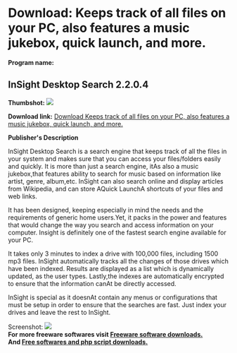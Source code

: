 # Download: Keeps track of all files on your PC, also features a music jukebox, quick launch, and more.

**Program name:**

## InSight Desktop Search 2.2.0.4

  
**Thumbshot:** ![](http://www.freewarefiles.com/screenshot/instdsktpsrch_md.jpg)   
  
**Download link:** [Download Keeps track of all files on your PC, also features a music jukebox, quick launch, and more.](http://freesoftwares.boysofts.com/InSight-Desktop-Search_program_50710.html)  
  


**Publisher's Description**  
  


InSight Desktop Search is a search engine that keeps track of all the files in your system and makes sure that you can access your files/folders easily and quickly. It is more than just a search engine, itAs also a music jukebox,that features ability to search for music based on information like artist, genre, album,etc. InSight can also search online and display articles from Wikipedia, and can store AQuick LaunchA shortcuts of your files and web links. 

It has been designed, keeping especially in mind the needs and the requirements of generic home users.Yet, it packs in the power and features that would change the way you search and access information on your computer. Insight is definitely one of the fastest search engine available for your PC.

It takes only 3 minutes to index a drive with 100,000 files, including 1500 mp3 files. InSight automatically tracks all the changes of those drives which have been indexed. Results are displayed as a list which is dynamically updated, as the user types. Lastly,the indexes are automatically encrypted to ensure that the information canAt be directly accessed.

InSight is special as it doesnAt contain any menus or configurations that must be setup in order to ensure that the searches are fast. Just index your drives and leave the rest to InSight.

  
  
Screenshot: ![](http://www.freewarefiles.com/screenshot/instdsktpsrch.jpg)   
**For more freeware softwares visit [Freeware software downloads.](http://freesoftwares.boysofts.com/)**   
**And [Free softwares and php script downloads.](http://www.boysofts.com/)**
